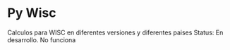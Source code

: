 # Py Wisc

Calculos para WISC en diferentes versiones y diferentes paises
Status: En desarrollo. No funciona
